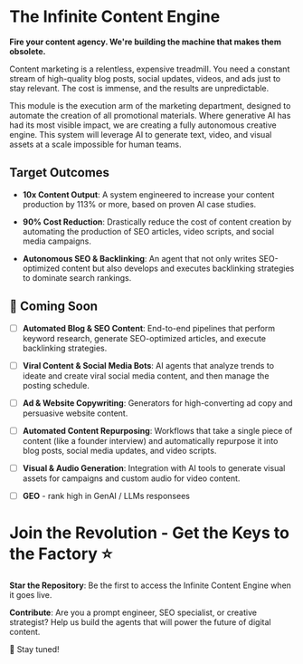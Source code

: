 # The Infinite Content Engine

**Fire your content agency. We're building the machine that makes them obsolete.**

Content marketing is a relentless, expensive treadmill. You need a constant stream of high-quality blog posts, social updates, videos, and ads just to stay relevant. The cost is immense, and the results are unpredictable.

This module is the execution arm of the marketing department, designed to automate the creation of all promotional materials. Where generative AI has had its most visible impact, we are creating a fully autonomous creative engine. This system will leverage AI to generate text, video, and visual assets at a scale impossible for human teams.

## Target Outcomes

- **10x Content Output**: A system engineered to increase your content production by 113% or more, based on proven AI case studies.

- **90% Cost Reduction**: Drastically reduce the cost of content creation by automating the production of SEO articles, video scripts, and social media campaigns.

- **Autonomous SEO & Backlinking**: An agent that not only writes SEO-optimized content but also develops and executes backlinking strategies to dominate search rankings.

## 🚧 Coming Soon

- [ ] **Automated Blog & SEO Content**: End-to-end pipelines that perform keyword research, generate SEO-optimized articles, and execute backlinking strategies.

- [ ] **Viral Content & Social Media Bots**: AI agents that analyze trends to ideate and create viral social media content, and then manage the posting schedule.

- [ ] **Ad & Website Copywriting**: Generators for high-converting ad copy and persuasive website content.

- [ ] **Automated Content Repurposing**: Workflows that take a single piece of content (like a founder interview) and automatically repurpose it into blog posts, social media updates, and video scripts.

- [ ] **Visual & Audio Generation**: Integration with AI tools to generate visual assets for campaigns and custom audio for video content.

- [ ] **GEO** - rank high in GenAI / LLMs responsees

# Join the Revolution - Get the Keys to the Factory ⭐

**Star the Repository**: Be the first to access the Infinite Content Engine when it goes live.

**Contribute**: Are you a prompt engineer, SEO specialist, or creative strategist? Help us build the agents that will power the future of digital content.

👀 Stay tuned!

